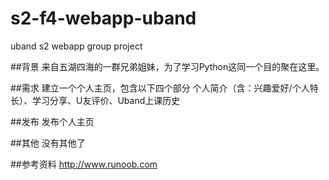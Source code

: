 # s2-f4-webapp-uband
uband s2 webapp group project

##背景
来自五湖四海的一群兄弟姐妹，为了学习Python这同一个目的聚在这里。



##需求
建立一个个人主页，包含以下四个部分
个人简介（含：兴趣爱好/个人特长）、学习分享、U友评价、Uband上课历史



##发布
发布个人主页


##其他
没有其他了



##参考资料
http://www.runoob.com